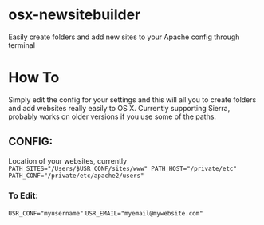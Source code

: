 # osx-newsitebuilder
Easily create folders and add new sites to your Apache config through terminal

# How To
Simply edit the config for your settings and this will all you to create folders and add websites really easily to OS X.
Currently supporting Sierra, probably works on older versions if you use some of the paths.

## CONFIG:
Location of your websites, currently 
`PATH_SITES="/Users/$USR_CONF/sites/www"
PATH_HOST="/private/etc"
PATH_CONF="/private/etc/apache2/users"`

### To Edit:
`USR_CONF="myusername"`
`USR_EMAIL="myemail@mywebsite.com"`
